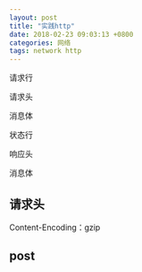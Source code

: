 ```yaml
---
layout: post
title: "实践http"
date: 2018-02-23 09:03:13 +0800
categories: 网络
tags: network http
---
```




请求行

请求头



消息体



状态行

响应头



消息体

## 请求头

Content-Encoding：gzip

## post

